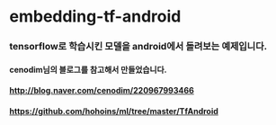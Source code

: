 # embedding-tf-android

### tensorflow로 학습시킨 모델을 android에서 돌려보는 예제입니다.
#### cenodim님의 블로그를 참고해서 만들었습니다.
#### http://blog.naver.com/cenodim/220967993466
#### https://github.com/hohoins/ml/tree/master/TfAndroid
